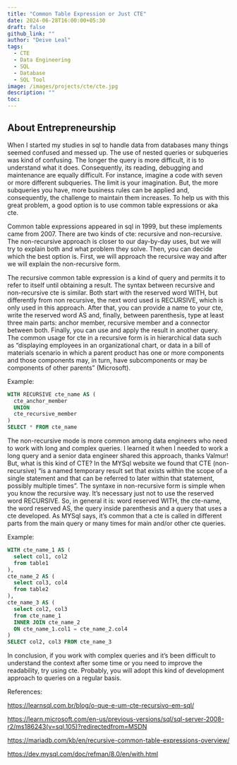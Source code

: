 ```yaml
---
title: "Common Table Expression or Just CTE"
date: 2024-06-28T16:00:00+05:30
draft: false
github_link: ""
author: "Deive Leal"
tags:
  - CTE
  - Data Engineering
  - SQL
  - Database
  - SQL Tool
image: /images/projects/cte/cte.jpg
description: ""
toc: 
---
```

## About Entrepreneurship

When I started my studies in sql to handle data from databases many things seemed confused and messed up. The use of nested queries or subqueries was kind of confusing. The longer the query is more difficult, it is to understand what it does. Consequently, its reading, debugging and maintenance are equally difficult. For instance, imagine a code with seven or more different subqueries. The limit is your imagination. But, the more subqueries you have, more business rules can be applied and, consequently, the challenge to maintain them increases. To help us with this great problem, a good option is to use common table expressions or aka cte.

Common table expressions appeared in sql in 1999, but these implements came from 2007. There are two kinds of cte: recursive and non-recursive. The non-recursive approach is closer to our day-by-day uses, but we will try to explain both and what problem they solve. Then, you can decide which the best option is. First, we will approach the recursive way and after we will explain the non-recursive form.

The recursive common table expression is a kind of query and permits it to refer to itself until obtaining a result. The syntax between recursive and non-recursive cte is similar. Both start with the reserved word WITH, but differently from non recursive, the next word used is RECURSIVE, which is only used in this approach. After that, you can provide a name to your cte, write the reserved word AS and, finally, between parenthesis, type at least three main parts: anchor member, recursive member and a connector between both. Finally, you can use and apply the result in another query. The common usage for cte in a recursive form is in hierarchical data such as “displaying employees in an organizational chart, or data in a bill of materials scenario in which a parent product has one or more components and those components may, in turn, have subcomponents or may be components of other parents” (Microsoft).

Example:

```SQL
WITH RECURSIVE cte_name AS (
  cte_anchor_member
  UNION
  cte_recursive_member
)
SELECT * FROM cte_name
```

The non-recursive mode is more common among data engineers who need to work with long and complex queries. I learned it when I needed to work a long query and a senior data engineer shared this approach, thanks Valmur! But, what is this kind of CTE? In the MYSql website we found that CTE (non-recursive) “is a named temporary result set that exists within the scope of a single statement and that can be referred to later within that statement, possibly multiple times”. The syntaxe in non-recursive form is simple when you know the recursive way. It’s necessary just not to use the reserved word RECURSIVE. So, in general it is: word reserved WITH, the cte-name, the word reserved AS, the query inside parenthesis and a query that uses a cte developed. As MYSql says, it’s common that a cte is called in different parts from the main query or many times for main and/or other cte queries.

Example:

```SQL
WITH cte_name_1 AS (
  select col1, col2
  from table1
),
cte_name_2 AS (
  select col3, col4
  from table2
),
cte_name_3 AS (
  select col2, col3
  from cte_name_1
  INNER JOIN cte_name_2
  ON cte_name_1.col1 = cte_name_2.col4
)
SELECT col2, col3 FROM cte_name_3
```

In conclusion, if you work with complex queries and it’s been difficult to understand the context after some time or you need to improve the readability, try using cte. Probably, you will adopt this kind of development approach to queries on a regular basis.

References:

https://learnsql.com.br/blog/o-que-e-um-cte-recursivo-em-sql/

https://learn.microsoft.com/en-us/previous-versions/sql/sql-server-2008-r2/ms186243(v=sql.105)?redirectedfrom=MSDN

https://mariadb.com/kb/en/recursive-common-table-expressions-overview/

https://dev.mysql.com/doc/refman/8.0/en/with.html